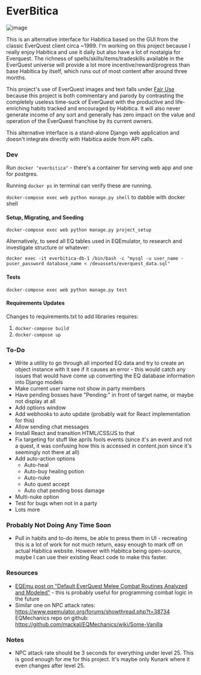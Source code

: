# EverBitica

![image](https://github.com/brynnb/everbitica/assets/1271817/d39130dc-a92e-4475-9db6-86e8d2e67aae)

This is an alternative interface for Habitica based on the GUI from the classic EverQuest client circa ~1999. I'm working on this project because I really enjoy Habitica and use it daily but also have a lot of nostalgia for Everquest. The richness of spells/skills/items/tradeskills available in the EverQuest universe will provide a lot more incentive/reward/progress than base Habitica by itself, which runs out of most content after around three months.

This project's use of EverQuest images and text falls under [Fair Use](https://en.wikipedia.org/wiki/Fair_use) because this project is both commentary and parody by contrasting the completely useless time-suck of EverQuest with the productive and life-enriching habits tracked and encouraged by Habitica. It will also never generate income of any sort and generally has zero impact on the value and operation of the EverQuest franchise by its current owners.

This alternative interface is a stand-alone Django web application and doesn't integrate directly with Habitica aside from API calls.

### Dev

Run `docker "everbitica"` - there's a container for serving web app and one for postgres.

Running `docker ps` in terminal can verify these are running.

`docker-compose exec web python manage.py shell` to dabble with docker shell

#### Setup, Migrating, and Seeding

`docker-compose exec web python manage.py project_setup`

Alternatively, to seed all EQ tables used in EQEmulator, to research and investigate structure or whatever: 

`docker exec -it everbitica-db-1 /bin/bash -c "mysql -u user_name -puser_password database_name < /devassets/everquest_data.sql"`

#### Tests

`docker-compose exec web python manage.py test`

#### Requirements Updates

Changes to requirements.txt to add libraries requires:

1. `docker-compose build`
2. `docker-compose up`


### To-Do

- Write a utility to go through all imported EQ data and try to create an object instance with it see if it causes an error - this would catch any issues that would have come up converting the EQ database information into Django models
- Make current user name not show in party members
- Have pending bosses have "Pending:" in front of target name, or maybe not display at all
- Add options window
- Add webhooks to auto update (probably wait for React implementation for this)
- Allow sending chat messages
- Install React and transition HTML/CSS/JS to that
- Fix targeting for stuff like aprils fools events (since it's an event and not a quest, it was confusing how this is accessed in content.json since it's seemingly not there at all)
- Add auto-action options
  - Auto-heal
  - Auto-buy healing potion
  - Auto-nuke
  - Auto quest accept
  - Auto chat pending boss damage
- Multi-nuke option
- Test for bugs when not in a party
- Lots more

### Probably Not Doing Any Time Soon
- Pull in habits and to-do items, be able to press them in UI - recreating this is a lot of work for not much return, easy enough to mark off on actual Habitica website. However with Habitica being open-source, maybe I can use their existing React code to make this faster.

### Resources

- [EQEmu post on "Default EverQuest Melee Combat Routines Analyzed and Modeled"](https://www.eqemulator.org/forums/showthread.php?t=40543) - this is probably useful for programming combat logic in the future
- Similar one on NPC attack rates: https://www.eqemulator.org/forums/showthread.php?t=38734
  EQMechanics repo on github: https://github.com/mackal/EQMechanics/wiki/Some-Vanilla

### Notes

- NPC attack rate should be 3 seconds for everything under level 25. This is good enough for me for this project. It's maybe only Kunark where it even changes after level 25.
